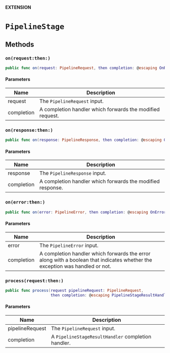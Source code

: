 **EXTENSION**

# `PipelineStage`

## Methods
### `on(request:then:)`

```swift
public func on(request: PipelineRequest, then completion: @escaping OnRequestCompletionHandler)
```

#### Parameters

| Name | Description |
| ---- | ----------- |
| request | The `PipelineRequest` input. |
| completion | A completion handler which forwards the modified request. |

### `on(response:then:)`

```swift
public func on(response: PipelineResponse, then completion: @escaping OnResponseCompletionHandler)
```

#### Parameters

| Name | Description |
| ---- | ----------- |
| response | The `PipelineResponse` input. |
| completion | A completion handler which forwards the modified response. |

### `on(error:then:)`

```swift
public func on(error: PipelineError, then completion: @escaping OnErrorCompletionHandler)
```

#### Parameters

| Name | Description |
| ---- | ----------- |
| error | The `PipelineError` input. |
| completion | A completion handler which forwards the error along with a boolean that indicates whether the exception was handled or not. |

### `process(request:then:)`

```swift
public func process(request pipelineRequest: PipelineRequest,
                    then completion: @escaping PipelineStageResultHandler)
```

#### Parameters

| Name | Description |
| ---- | ----------- |
| pipelineRequest | The `PipelineRequest` input. |
| completion | A `PipelineStageResultHandler` completion handler. |